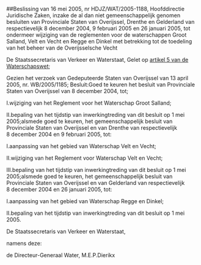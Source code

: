 <meta http-equiv='Content-Type' content='text/html; charset=utf-8' />

##Beslissing van 16 mei 2005, nr HDJZ/WAT/2005-1188, Hoofddirectie Juridische Zaken, inzake de al dan niet gemeenschappelijk genomen besluiten van Provinciale Staten van Overijssel, Drenthe en Gelderland van respectievelijk 8 december 2004, 9 februari 2005 en 26 januari 2005, tot ondermeer wijziging van de reglementen voor de waterschappen Groot Salland, Velt en Vecht en Regge en Dinkel met betrekking tot de toedeling van het beheer van de Overijsselsche Vecht

De Staatssecretaris van Verkeer en Waterstaat,
Gelet op [artikel 5 van de Waterschapswet](../../../../../../../../wet/waterschapswet/BWBR0005108/README.md);

Gezien het verzoek van Gedeputeerde Staten van Overijssel van 13 april 2005, nr. WB/2005/1185;
Besluit:Goed te keuren het besluit van Provinciale Staten van Overijssel van 8 december 2004, tot;

I.wijziging van het Reglement voor het Waterschap Groot Salland;

II.bepaling van het tijdstip van inwerkingtreding van dit besluit op 1 mei 2005;alsmede goed te keuren, het gemeenschappelijk besluit van Provinciale Staten van Overijssel en van Drenthe van respectievelijk 8 december 2004 en 9 februari 2005, tot:

I.aanpassing van het gebied van Waterschap Velt en Vecht;

II.wijziging van het Reglement voor Waterschap Velt en Vecht;

III.bepaling van het tijdstip van inwerkingtreding van dit besluit op 1 mei 2005;alsmede goed te keuren, het gemeenschappelijk besluit van Provinciale Staten van Overijssel en van Gelderland van respectievelijk 8 december 2004 en 26 januari 2005, tot:

I.aanpassing van het gebied van Waterschap Regge en Dinkel;

II.bepaling van het tijdstip van inwerkingtreding van dit besluit op 1 mei 2005.

De 
Staatssecretaris van Verkeer en Waterstaat, 

namens deze: 

de 
Directeur-Generaal Water,
M.E.P.Dierikx
